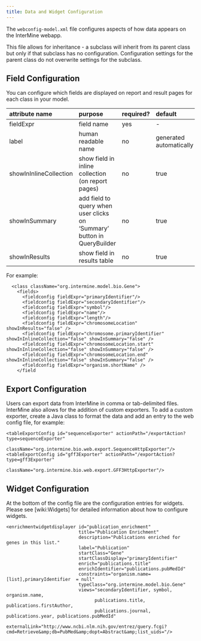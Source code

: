```yaml
---
title: Data and Widget Configuration
---
```


The `webconfig-model.xml` file configures aspects of how data appears on the InterMine webapp.

This file allows for inheritance - a subclass will inherit from its parent class but only if that subclass has no configuration. Configuration settings for the parent class do not overwrite settings for the subclass.

## Field Configuration

You can configure which fields are displayed on report and result pages for each class in your model.

| attribute name | purpose | required? | default |
| :--- | :--- | :--- | :--- |
| fieldExpr | field name | yes | - |
| label | human readable name | no | generated automatically |
| showInInlineCollection | show field in inline collection \(on report pages\) | no | true |
| showInSummary | add field to query when user clicks on ‘Summary’ button in QueryBuilder | no | true |
| showInResults | show field in results table | no | true |

For example:

```text
  <class className="org.intermine.model.bio.Gene">
    <fields>
      <fieldconfig fieldExpr="primaryIdentifier"/>
      <fieldconfig fieldExpr="secondaryIdentifier"/>
      <fieldconfig fieldExpr="symbol"/>
      <fieldconfig fieldExpr="name"/>
      <fieldconfig fieldExpr="length"/>
      <fieldconfig fieldExpr="chromosomeLocation" showInResults="false" />
      <fieldconfig fieldExpr="chromosome.primaryIdentifier" showInInlineCollection="false" showInSummary="false" />
      <fieldconfig fieldExpr="chromosomeLocation.start" showInInlineCollection="false" showInSummary="false" />
      <fieldconfig fieldExpr="chromosomeLocation.end" showInInlineCollection="false" showInSummary="false" />
      <fieldconfig fieldExpr="organism.shortName" />
    </field
```

## Export Configuration

Users can export data from InterMine in comma or tab-delimited files. InterMine also allows for the addition of custom exporters. To add a custom exporter, create a Java class to format the data and add an entry to the web config file, for example:

```markup
<tableExportConfig id="sequenceExporter" actionPath="/exportAction?type=sequenceExporter"
                   className="org.intermine.bio.web.export.SequenceHttpExporter"/>
<tableExportConfig id="gff3Exporter" actionPath="/exportAction?type=gff3Exporter"
                   className="org.intermine.bio.web.export.GFF3HttpExporter"/>
```

## Widget Configuration

At the bottom of the config file are the configuration entries for widgets. Please see \[wiki:Widgets\] for detailed information about how to configure widgets.

```markup
<enrichmentwidgetdisplayer id="publication_enrichment"
                           title="Publication Enrichment"
                           description="Publications enriched for genes in this list."
                           label="Publication"
                           startClass="Gene"
                           startClassDisplay="primaryIdentifier"
                           enrich="publications.title"
                           enrichIdentifier="publications.pubMedId"
                           constraints="organism.name=[list],primaryIdentifier  = null"
                           typeClass="org.intermine.model.bio.Gene"
                           views="secondaryIdentifier, symbol, organism.name,
                                 publications.title, publications.firstAuthor,
                                 publications.journal, publications.year, publications.pubMedId"
                           externalLink="http://www.ncbi.nlm.nih.gov/entrez/query.fcgi?cmd=Retrieve&amp;db=PubMed&amp;dopt=Abstract&amp;list_uids="/>
```
